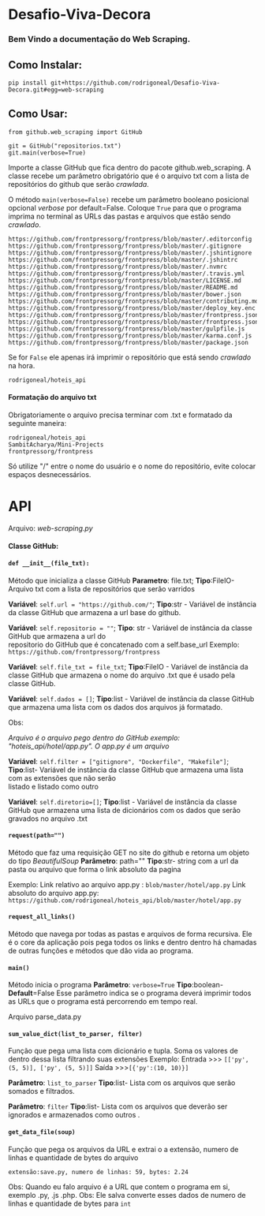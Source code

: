 
# Desafio-Viva-Decora  
  
### Bem Vindo a documentação do Web Scraping. 

## Como Instalar:

    pip install git+https://github.com/rodrigoneal/Desafio-Viva-Decora.git#egg=web-scraping

## Como Usar:

    from github.web_scraping import GitHub
    
    git = GitHub("repositorios.txt")
    git.main(verbose=True)
Importe a classe GitHub que fica dentro do pacote github.web_scraping. 
A classe recebe um parâmetro obrigatório que é o arquivo txt com a lista de repositórios do github que serão 
*crawlada*.

O método  `main(verbose=False)` recebe um parâmetro booleano posicional opcional *verbose* por default=False. Coloque `True` para que o programa imprima no terminal as URLs das pastas e arquivos que estão sendo *crawlado*.

    https://github.com/frontpressorg/frontpress/blob/master/.editorconfig
    https://github.com/frontpressorg/frontpress/blob/master/.gitignore
    https://github.com/frontpressorg/frontpress/blob/master/.jshintignore
    https://github.com/frontpressorg/frontpress/blob/master/.jshintrc
    https://github.com/frontpressorg/frontpress/blob/master/.nvmrc
    https://github.com/frontpressorg/frontpress/blob/master/.travis.yml
    https://github.com/frontpressorg/frontpress/blob/master/LICENSE.md
    https://github.com/frontpressorg/frontpress/blob/master/README.md
    https://github.com/frontpressorg/frontpress/blob/master/bower.json
    https://github.com/frontpressorg/frontpress/blob/master/contributing.md
    https://github.com/frontpressorg/frontpress/blob/master/deploy_key.enc
    https://github.com/frontpressorg/frontpress/blob/master/frontpress.json.v1.sample
    https://github.com/frontpressorg/frontpress/blob/master/frontpress.json.v2.sample
    https://github.com/frontpressorg/frontpress/blob/master/gulpfile.js
    https://github.com/frontpressorg/frontpress/blob/master/karma.conf.js
    https://github.com/frontpressorg/frontpress/blob/master/package.json

Se for `False` ele apenas irá imprimir o repositório que está sendo *crawlado* na hora.

    rodrigoneal/hoteis_api


#### Formatação do arquivo txt
Obrigatoriamente o arquivo precisa terminar com  .txt e formatado da seguinte maneira:

    rodrigoneal/hoteis_api  
    SambitAcharya/Mini-Projects  
    frontpressorg/frontpress

Só utilize "/" entre o nome do usuário e o nome do repositório, evite colocar espaços desnecessários.


# API 
  

Arquivo: *web-scraping.py*  

  
#### Classe GitHub: 
  

   #### `def __init__(file_txt):`

Método que inicializa a classe GitHub
**Parametro**: file.txt;  **Tipo**:FileIO- Arquivo txt com a lista de repositórios que serão varridos 
  
**Variável**: `self.url = "https://github.com/"`; **Tipo**:str - Variável de instância da classe GitHub que armazena a url base do github.
  
**Variável**: `self.repositorio = ""`; **Tipo**: str - Variável de instância da classe GitHub que armazena a url do   
repositorio do GitHub que é concatenado com a self.base_url
Exemplo: `https://github.com/frontpressorg/frontpress`  

**Variável**: `self.file_txt = file_txt`; **Tipo**:FileIO - Variável de instância da classe GitHub que armazena o nome do arquivo .txt  que é usado pela classe GitHub.  

  
**Variável**: `self.dados = []`; **Tipo**:list - Variável de instância da classe GitHub que armazena uma lista com os dados dos arquivos já formatado.  

Obs: 

*Arquivo é o arquivo pego dentro do GitHub exemplo: "hoteis_api/hotel/app.py". O app.py é um arquivo*
 
  
**Variável**: `self.filter = ["gitignore", "Dockerfile", "Makefile"]`;  **Tipo**:list- Variável de instância da classe GitHub que armazena uma lista com as extensões que não serão  
listado e listado como outro  

**Variável**: `self.diretorio=[]`; **Tipo**:list - Variável de instância da classe GitHub que armazena uma lista de dicionários com os dados que serão gravados no arquivo .txt
  
  

   #### `request(path="")`

Método que faz uma requisição GET no site do github e retorna um objeto do tipo *BeautifulSoup* 
**Parâmetro**: path="" **Tipo**:str- string com a url da pasta ou arquivo que forma o link absoluto da pagina 

Exemplo: 
Link relativo ao arquivo app.py : `blob/master/hotel/app.py`
Link absoluto do arquivo app.py: `https://github.com/rodrigoneal/hoteis_api/blob/master/hotel/app.py`


#### `request_all_links()`
Método que navega por todas as pastas e arquivos de forma recursiva.
Ele é o core da aplicação pois pega todos os links e dentro dentro há chamadas de outras funções e métodos que dão vida ao programa.
  
#### `main()`
Método inicia o programa
**Parâmetro**: `verbose=True` **Tipo**:boolean- **Default**=False Esse parâmetro indica se o programa deverá imprimir todos 
as URLs que o programa está percorrendo em tempo real.

Arquivo parse_data.py
  
  
#### `sum_value_dict(list_to_parser, filter)` 
Função que pega uma lista com dicionário e tupla. Soma os valores de dentro dessa lista filtrando suas extensões 
Exemplo: 
Entrada >>> `[['py', (5, 5)], ['py', (5, 5)]]` Saída >>>`[{'py':(10, 10)}]` 

**Parâmetro**: `list_to_parser` **Tipo**:list- Lista com os arquivos que serão somados e filtrados. 

**Parâmetro**: `filter` **Tipo**:list- Lista com os arquivos que deverão ser ignorados e armazenados como outros . 

#### `get_data_file(soup)`
Função que pega os arquivos da URL e extrai o a extensão, numero de linhas e quantidade de bytes do arquivo

    extensão:save.py, numero de linhas: 59, bytes: 2.24

Obs: Quando eu falo arquivo é a URL que contem o programa em si, exemplo .py, .js .php. 
Obs: Ele salva converte esses dados de numero de linhas e quantidade de bytes para `int`




